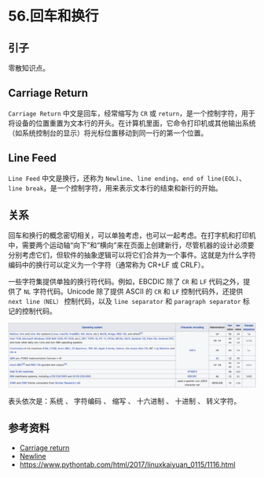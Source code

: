 # 56.回车和换行
## <a name="start"></a> 引子
零散知识点。

## Carriage Return
`Carriage Return` 中文是回车，经常缩写为 `CR` 或 `return`，是一个控制字符，用于将设备的位置重置为文本行的开头。在计算机里面，它命令打印机或其他输出系统（如系统控制台的显示）将光标位置移动到同一行的第一个位置。

## Line Feed
`Line Feed` 中文是换行，还称为 `Newline`、`line ending`、`end of line(EOL)`、`line break`，是一个控制字符，用来表示文本行的结束和新行的开始。

## 关系
回车和换行的概念密切相关，可以单独考虑，也可以一起考虑。在打字机和打印机中，需要两个运动轴“向下”和“横向”来在页面上创建新行，尽管机器的设计必须要分别考虑它们，但软件的抽象逻辑可以将它们合并为一个事件。这就是为什么字符编码中的换行可以定义为一个字符（通常称为 CR+LF 或 CRLF）。

一些字符集提供单独的换行符代码。例如，EBCDIC 除了 `CR` 和 `LF` 代码之外，提供了 `NL` 字符代码。Unicode 除了提供 ASCII 的 `CR` 和 `LF` 控制代码外，还提供 `next line（NEL）` 控制代码，以及 `line separator` 和 `paragraph separator` 标记的控制代码。

![56-code][url-local-code]

表头依次是：系统 、 字符编码 、 缩写 、 十六进制 、 十进制 、 转义字符。




## <a name="reference"></a> 参考资料
- [Carriage return][url-wiki-cr]
- [Newline][url-wiki-newline]
- https://www.pythontab.com/html/2017/linuxkaiyuan_0115/1116.html



[url-base]:https://xxholic.github.io/segment

[url-wiki-cr]:https://en.wikipedia.org/wiki/Carriage_return
[url-wiki-newline]:https://en.wikipedia.org/wiki/Newline

[url-local-code]:../images/56/code.png